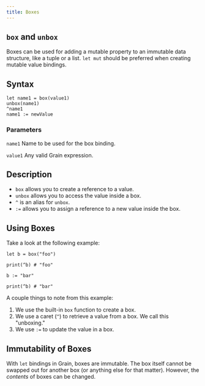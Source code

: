 ```yaml
---
title: Boxes
---
```


## `box` and `unbox`

Boxes can be used for adding a mutable property to an immutable data structure, like a tuple or a list. `let mut` should be preferred when creating mutable value bindings.

## Syntax

```grain
let name1 = box(value1)
unbox(name1)
^name1
name1 := newValue
```

### Parameters

`name1`
Name to be used for the box binding.

`value1`
Any valid Grain expression.

## Description

* `box` allows you to create a reference to a value.
* `unbox` allows you to access the value inside a box.
* `^` is an alias for `unbox`.
* `:=` allows you to assign a reference to a new value inside the box.

## Using Boxes

Take a look at the following example:

```grain
let b = box("foo")

print(^b) # "foo"

b := "bar"

print(^b) # "bar"
```

A couple things to note from this example:

1. We use the built-in `box` function to create a box.
1. We use a caret (`^`) to retrieve a value from a box. We call this "unboxing."
1. We use `:=` to update the value in a box.

## Immutability of Boxes

With `let` bindings in Grain, boxes are immutable. The box itself cannot be swapped out for another box (or anything else for that matter). However, the _contents_ of boxes can be changed.
